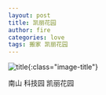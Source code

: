 ```yaml
---
layout: post
title: 凯丽花园
author: fire
categories: love 
tags: 搬家 凯丽花园
---
```


![title](http://image.sideproject.cn/title/title_007.jpg){:class="image-title"}

南山 科技园 凯丽花园
